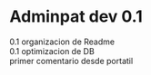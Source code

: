 # Adminpat dev 0.1
0.1 organizacion de Readme<br/>
0.1 optimizacion de DB<br/>
primer comentario desde portatil
